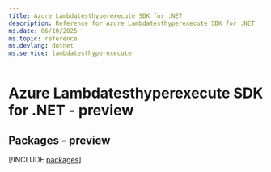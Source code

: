 ```yaml
---
title: Azure Lambdatesthyperexecute SDK for .NET
description: Reference for Azure Lambdatesthyperexecute SDK for .NET
ms.date: 06/10/2025
ms.topic: reference
ms.devlang: dotnet
ms.service: lambdatesthyperexecute
---
```

# Azure Lambdatesthyperexecute SDK for .NET - preview
## Packages - preview
[!INCLUDE [packages](lambdatesthyperexecute-index.md)]